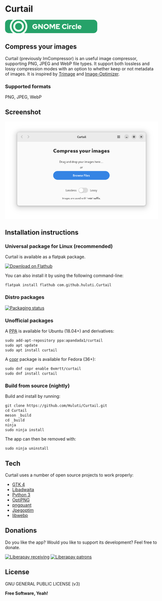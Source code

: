 # Curtail

<a href="https://circle.gnome.org"><img src="gnome-circle-badge.svg"></a>

## Compress your images

Curtail (previously ImCompressor) is an useful image compressor, supporting PNG, JPEG and WebP file types.
It support both lossless and lossy compression modes with an option to whether keep or not metadata of images.
It is inspired by [Trimage](https://github.com/Kilian/Trimage) and [Image-Optimizer](https://github.com/GijsGoudzwaard/Image-Optimizer).

### Supported formats

PNG, JPEG, WebP

## Screenshot

![Curtail](data/screenshots/screen1.png)

## Installation instructions

### Universal package for Linux (recommended)

Curtail is available as a flatpak package.

<a href='https://flathub.org/apps/details/com.github.huluti.Curtail'><img width='240' alt='Download on Flathub' src='https://flathub.org/assets/badges/flathub-badge-en.png'/></a>

You can also install it by using the following command-line:

    flatpak install flathub com.github.huluti.Curtail
    
### Distro packages

[![Packaging status](https://repology.org/badge/vertical-allrepos/curtail.svg)](https://repology.org/project/curtail/versions)

### Unofficial packages

A [PPA](https://launchpad.net/~apandada1/+archive/ubuntu/curtail) is available for Ubuntu (18.04+) and derivatives:

    sudo add-apt-repository ppa:apandada1/curtail
    sudo apt update
    sudo apt install curtail

A [copr](https://copr.fedorainfracloud.org/coprs/0xmrtt/curtail) package is available for Fedora (36+):

    sudo dnf copr enable 0xmrtt/curtail
    sudo dnf install curtail

### Build from source (nightly)

Build and install by running:

    git clone https://github.com/Huluti/Curtail.git
    cd Curtail
    meson _build
    cd _build
    ninja
    sudo ninja install

The app can then be removed with:

    sudo ninja uninstall

## Tech

Curtail uses a number of open source projects to work properly:

- [GTK 4](https://www.gtk.org)
- [Libadwaita](https://gitlab.gnome.org/GNOME/libadwaita)
- [Python 3](https://www.python.org)
- [OptiPNG](http://optipng.sourceforge.net)
- [pngquant](https://pngquant.org)
- [Jpegoptim](https://github.com/tjko/jpegoptim)
- [libwebp](https://storage.googleapis.com/downloads.webmproject.org/releases/webp/index.html)

## Donations

Do you like the app? Would you like to support its development? Feel free to donate.

[![Liberapay receiving](https://img.shields.io/liberapay/receives/hugoposnic)](https://liberapay.com/hugoposnic)
[![Liberapay patrons](https://img.shields.io/liberapay/patrons/hugoposnic)](https://liberapay.com/hugoposnic)

## License

GNU GENERAL PUBLIC LICENSE (v3)

**Free Software, Yeah!**
